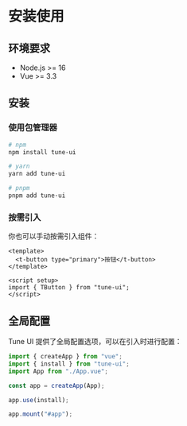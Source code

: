 # 安装使用

## 环境要求

- Node.js >= 16
- Vue >= 3.3

## 安装

### 使用包管理器

```bash
# npm
npm install tune-ui

# yarn
yarn add tune-ui

# pnpm
pnpm add tune-ui
```

### 按需引入

你也可以手动按需引入组件：

```vue
<template>
  <t-button type="primary">按钮</t-button>
</template>

<script setup>
import { TButton } from "tune-ui";
</script>
```

## 全局配置

Tune UI 提供了全局配置选项，可以在引入时进行配置：

```ts
import { createApp } from "vue";
import { install } from "tune-ui";
import App from "./App.vue";

const app = createApp(App);

app.use(install);

app.mount("#app");
```
